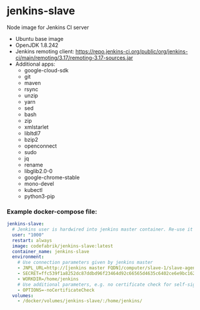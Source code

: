 # jenkins-slave

Node image for Jenkins CI server

* Ubuntu base image
* OpenJDK 1.8.242
* Jenkins remoting client: https://repo.jenkins-ci.org/public/org/jenkins-ci/main/remoting/3.17/remoting-3.17-sources.jar
* Additional apps:
    * google-cloud-sdk
    * git
    * maven
    * rsync
    * unzip
    * yarn
    * sed
    * bash
    * zip
    * xmlstarlet
    * libltdl7
    * bzip2
    * openconnect
    * sudo
    * jq
    * rename
    * libglib2.0-0
    * google-chrome-stable
    * mono-devel
    * kubectl
    * python3-pip 

### Example docker-compose file:
```yaml
jenkins-slave:
  # Jenkins user is hardwired into jenkins master container. Re-use it here 
  user: "1000"
  restart: always
  image: codefabrik/jenkins-slave:latest
  container_name: jenkins-slave
  environment:
    # Use connection parameters given by jenkins master
    - JNPL_URL=http://[jenkins master FQDN]/computer/slave-1/slave-agent.jnlp
    - SECRET=ffc539f1a8252dc87ddbd96f23464d92c66565d4635c6402ce6e9bc1628ddd91
    - WORKDIR=/home/jenkins
    # Use additional parameters, e.g. no certificate check for self-signed certificates
    - OPTIONS=-noCertificateCheck
  volumes:
    - /docker/volumes/jenkins-slave/:/home/jenkins/
```